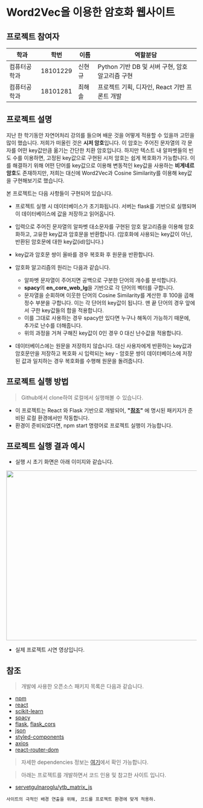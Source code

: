 # Word2Vec을 이용한 암호화 웹사이트

## 프로젝트 참여자

| 학과         | 학번     | 이름   | 역할분담                                        |
| ------------ | -------- | ------ | ----------------------------------------------- |
| 컴퓨터공학과 | 18101229 | 신현규 | Python 기반 DB 및 서버 구현, 암호 알고리즘 구현 |
| 컴퓨터공학과 | 18101281 | 최해솔 | 프로젝트 기획, 디자인, React 기반 프론트 개발   |

## 프로젝트 설명

지난 한 학기동안 자연어처리 강의를 들으며 배운 것을 어떻게 적용할 수 있을까 고민을 많이 했습니다.
저희가 떠올린 것은 **시저 암호**입니다. 이 암호는 주어진 문자열의 각 문자를 어떤 key값만큼 옮기는 간단한 치환 암호입니다. 하지만 텍스트 내 알파벳들의 빈도 수를 이용하면, 고정된 key값으로 구현된 시저 암호는 쉽게 복호화가 가능합니다.
이를 해결하기 위해 어떤 단어를 key값으로 이용해 변동적인 key값을 사용하는 **비게네르 암호**도 존재하지만, 저희는 대신에 Word2Vec과 Cosine Similarity를 이용해 key값을 구현해보기로 했습니다.

본 프로젝트는 다음 사항들이 구현되어 있습니다.

- 프로젝트 실행 시 데이터베이스가 초기화됩니다. 서버는 flask를 기반으로 실행되며 이 데이터베이스에 값을 저장하고 읽어옵니다.

- 입력으로 주어진 문자열의 알파벳 대소문자를 구현된 암호 알고리즘을 이용해 암호화하고, 고유한 key값과 암호문을 반환합니다. (암호화에 사용되는 key값이 아닌, 반환된 암호문에 대한 key값(id)입니다.)

- key값과 암호문 쌍이 올바를 경우 복호화 후 원문을 반환합니다.

- 암호화 알고리즘의 원리는 다음과 같습니다.
  - 알파벳 문자열이 주어지면 공백으로 구분한 단어의 개수를 분석합니다.
  - **spacy**의 **en_core_web_lg**을 기반으로 각 단어의 벡터를 구합니다.
  - 문자열을 순회하며 이웃한 단어의 Cosine Similarity를 계산한 후 100을 곱해 정수 부분을 구합니다. 이는 각 단어의 key값이 됩니다. 맨 끝 단어의 경우 앞에서 구한 key값들의 합을 적용합니다.
  - 이를 그대로 사용하는 경우 spacy만 있다면 누구나 해독이 가능하기 때문에, 추가로 난수를 더해줍니다.
  - 위의 과정을 거쳐 구해진 key값이 0인 경우 0 대신 난수값을 적용합니다.

- 데이터베이스에는 원문을 저장하지 않습니다. 대신 사용자에게 반환하는 key값과 암호문만을 저장하고 복호화 시 입력되는 key - 암호문 쌍이 데이터베이스에 저장된 값과 일치하는 경우 복호화를 수행해 원문을 돌려줍니다.

## 프로젝트 실행 방법

> Github에서 clone하여 로컬에서 실행해볼 수 있습니다.
- 이 프로젝트는 React 와 Flask 기반으로 개발되어, **"[참조](#info)"** 에 명시된 패키지가 준비된 로컬 환경에서만 작동합니다.
- 환경이 준비되었다면, npm start 명령어로 프로젝트 실행이 가능합니다.

## 프로젝트 실행 결과 예시

- 실행 시 초기 화면은 아래 이미지와 같습니다.

<img src="https://user-images.githubusercontent.com/81071456/169521370-b8507b23-3083-4072-a092-1cfba713eaa5.PNG" width="700" height="450"/>

- 실제 프로젝트 시연 영상입니다. 

## 참조 <a id = "info"><a/>

> 개발에 사용한 오픈소스 패키지 목록은 다음과 같습니다.

- [npm](https://www.npmjs.com/)
- [react](https://ko.reactjs.org/)
- [scikit-learn](https://scikit-learn.org/stable/)
- [spacy](https://spacy.io/)
- [flask](https://flask.palletsprojects.com/en/2.1.x/), [flask_cors](https://flask-cors.readthedocs.io/en/latest/)
- [json](https://www.json.org/json-en.html)
- [styled-components](https://styled-components.com/)
- [axios](https://axios-http.com/kr/docs/intro)
- [react-router-dom](https://v5.reactrouter.com/web/guides/quick-start)

> 자세한 dependencies 정보는 [여기](https://github.com/NyaNyak/Word2Vec-crypto/network/dependencies)에서 확인 가능합니다.

> 아래는 프로젝트를 개발하면서 코드 인용 및 참고한 사이트 입니다.

- [servetgulnaroglu/ytb_matrix_js](https://github.com/servetgulnaroglu/ytb_matrix_js)

```
사이트의 극적인 배경 연출을 위해, 코드를 프로젝트 환경에 맞게 적용하.
```
